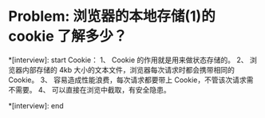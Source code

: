 # Problem: 浏览器的本地存储(1)的 cookie 了解多少？

\*[interview]: start
Cookie：
1、 Cookie 的作用就是用来做状态存储的。
2、 浏览器内部存储的 4kb 大小的文本文件，浏览器每次请求时都会携带相同的 Cookie。
3、 容易造成性能浪费，每次请求都要带上 Cookie，不管该次请求需不需要。
4、 可以直接在浏览中截取，有安全隐患。

\*[interview]: end
